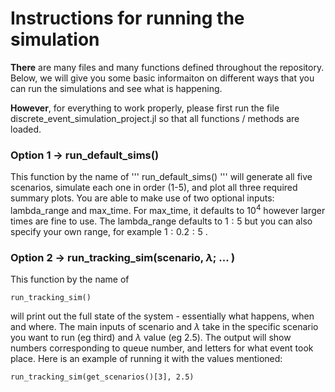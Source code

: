 # Instructions for running the simulation 

**There** are many files and many functions defined throughout the repository. Below, we will give you some basic informaiton on different ways that you can run the simulations and see what is happening. 

__However__, for everything to work properly, please first run the file discrete_event_simulation_project.jl so that all functions / methods are loaded. 

### Option 1 -> run_default_sims() 

This function by the name of 
'''
run_default_sims()
'''
will generate all five scenarios, simulate each one in order (1-5), and plot all three required summary plots. You are able to make use of two optional inputs: lambda_range and max_time. For max_time, it defaults to $10^4$ however larger times are fine to use. The lambda_range defaults to $1:5$ but you can also specify your own range, for example $1:0.2:5$ .

### Option 2 -> run_tracking_sim(scenario, $\lambda$; ... )

This function by the name of 
```
run_tracking_sim()
```
will print out the full state of the system - essentially what happens, when and where. The main inputs of scenario and $\lambda$ take in the specific scenario you want to run (eg third) and $\lambda$ value (eg 2.5). The output will show numbers corresponding to queue number, and letters for what event took place. Here is an example of running it with the values mentioned:
```
run_tracking_sim(get_scenarios()[3], 2.5)
```